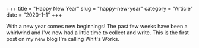 +++
title = "Happy New Year"
slug = "happy-new-year"
category = "Article"
date = "2020-1-1"
+++

With a new year comes new beginnings! The past few weeks have been a whirlwind and I've now had a little time to collect and write. This is the first post on my new blog I'm calling Whit's Works.